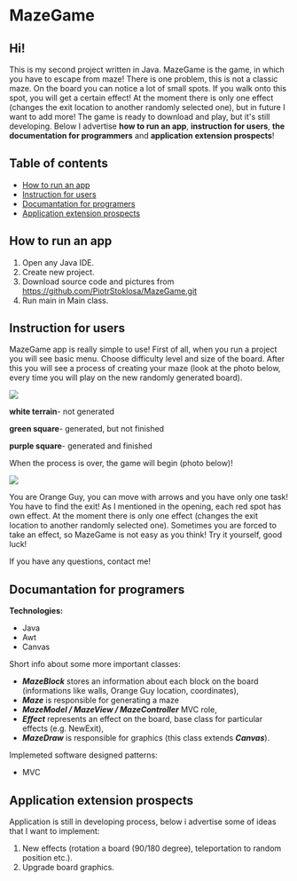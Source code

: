 # MazeGame

## Hi!

This is my second project written in Java. MazeGame is the game, in which you have to escape from maze! There is one problem, this is not a classic maze. On the board you can notice a lot of small spots. If you walk onto this spot, you will get a certain effect! At the moment there is only one effect (changes the exit location to another randomly selected one), but in future I want to add more! The game is ready to download and play, but it's still developing. Below I advertise **how to run an app**, **instruction for users**, **the documentation for programmers** and **application extension prospects**!

## Table of contents
* [How to run an app](#How-to-run-an-app)
* [Instruction for users](#Instruction-for-users)
* [Documantation for programers](#Documantation-for-programers)
* [Application extension prospects](#Application-extension-prospects)

## How to run an app
1. Open any Java IDE.
2. Create new project.
3. Download source code and pictures from https://github.com/PiotrStoklosa/MazeGame.git
4. Run main in Main class.

## Instruction for users

MazeGame app is really simple to use! First of all, when you run a project you will see basic menu. Choose difficulty level and size of the board. After this you will see a process of creating your maze (look at the photo below, every time you will play on the new randomly generated board). 

![](https://i.imgur.com/vNnPpEW.png)

**white terrain**- not generated

**green square**- generated, but not finished

**purple square**- generated and finished

When the process is over, the game will begin (photo below)!

![](https://i.imgur.com/D0g0jEa.png)

You are Orange Guy, you can move with arrows and you have only one task! You have to find the exit! As I mentioned in the opening, each red spot has own effect. At the moment there is only one effect (changes the exit location to another randomly selected one). Sometimes you are forced to take an effect, so MazeGame is not easy as you think! Try it yourself, good luck!

If you have any questions, contact me!

## Documantation for programers

**Technologies:**
- Java
- Awt
- Canvas

Short info about some more important classes:

- ***MazeBlock*** stores an information about each block on the board (informations like walls, Orange Guy location, coordinates),
- ***Maze*** is responsible for generating a maze
- ***MazeModel / MazeView / MazeController*** MVC role,
- ***Effect*** represents an effect on the board, base class for particular effects (e.g. NewExit),
- ***MazeDraw*** is responsible for graphics (this class extends ***Canvas***).

Implemeted software designed patterns:
- MVC

## Application extension prospects

Application is still in developing process, below i advertise some of ideas that I want to implement:

1. New effects (rotation a board (90/180 degree), teleportation to random position etc.).
2. Upgrade board graphics.
